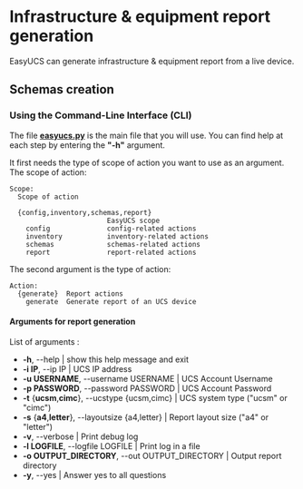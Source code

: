 # Infrastructure & equipment report generation

EasyUCS can generate infrastructure & equipment report from a live device.


## Schemas creation

### Using the Command-Line Interface (CLI)

The file **[easyucs.py](../easyucs.py)** is the main file that you will use. 
You can find help at each step by entering the **"-h"** argument.

It first needs the type of scope of action you want to use as an argument.
The scope of action:
```
Scope:
  Scope of action

  {config,inventory,schemas,report}
                        EasyUCS scope
    config              config-related actions
    inventory           inventory-related actions
    schemas             schemas-related actions
    report              report-related actions
```

The second argument is the type of action:
```
Action:
  {generate}  Report actions
    generate  Generate report of an UCS device
```

#### Arguments for report generation

List of arguments :

- **-h**, --help            | show this help message and exit
- **-i IP**, --ip IP        | UCS IP address
- **-u USERNAME**, --username USERNAME
                    | UCS Account Username
- **-p PASSWORD**, --password PASSWORD
                    | UCS Account Password
- **-t** {**ucsm**,**cimc**}, --ucstype {ucsm,cimc}
                    | UCS system type ("ucsm" or "cimc")
- **-s** {**a4**,**letter**}, --layoutsize {a4,letter}
                    | Report layout size ("a4" or "letter")
- **-v**, --verbose         | Print debug log
- **-l LOGFILE**, --logfile LOGFILE
                    | Print log in a file
- **-o OUTPUT_DIRECTORY**, --out OUTPUT_DIRECTORY
                    | Output report directory
- **-y**, --yes             | Answer yes to all questions
